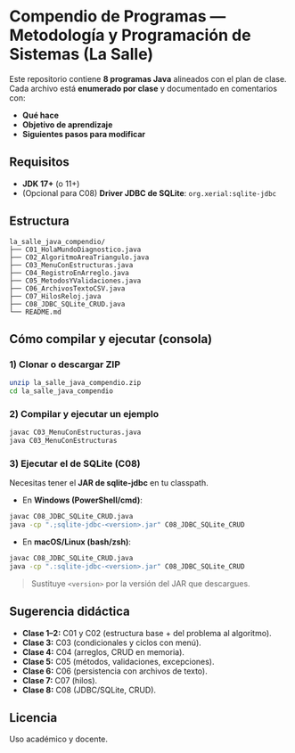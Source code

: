 # Compendio de Programas — Metodología y Programación de Sistemas (La Salle)

Este repositorio contiene **8 programas Java** alineados con el plan de clase. Cada archivo está **enumerado por clase** y documentado en comentarios con:
- **Qué hace**
- **Objetivo de aprendizaje**
- **Siguientes pasos para modificar**

## Requisitos
- **JDK 17+** (o 11+)
- (Opcional para C08) **Driver JDBC de SQLite**: `org.xerial:sqlite-jdbc`

## Estructura
```
la_salle_java_compendio/
├── C01_HolaMundoDiagnostico.java
├── C02_AlgoritmoAreaTriangulo.java
├── C03_MenuConEstructuras.java
├── C04_RegistroEnArreglo.java
├── C05_MetodosYValidaciones.java
├── C06_ArchivosTextoCSV.java
├── C07_HilosReloj.java
├── C08_JDBC_SQLite_CRUD.java
└── README.md
```

## Cómo compilar y ejecutar (consola)

### 1) Clonar o descargar ZIP
```bash
unzip la_salle_java_compendio.zip
cd la_salle_java_compendio
```

### 2) Compilar y ejecutar un ejemplo
```bash
javac C03_MenuConEstructuras.java
java C03_MenuConEstructuras
```

### 3) Ejecutar el de SQLite (C08)
Necesitas tener el **JAR de sqlite-jdbc** en tu classpath.

- En **Windows (PowerShell/cmd)**:
```bash
javac C08_JDBC_SQLite_CRUD.java
java -cp ".;sqlite-jdbc-<version>.jar" C08_JDBC_SQLite_CRUD
```

- En **macOS/Linux (bash/zsh)**:
```bash
javac C08_JDBC_SQLite_CRUD.java
java -cp ".:sqlite-jdbc-<version>.jar" C08_JDBC_SQLite_CRUD
```

> Sustituye `<version>` por la versión del JAR que descargues.

## Sugerencia didáctica
- **Clase 1–2:** C01 y C02 (estructura base + del problema al algoritmo).
- **Clase 3:** C03 (condicionales y ciclos con menú).
- **Clase 4:** C04 (arreglos, CRUD en memoria).
- **Clase 5:** C05 (métodos, validaciones, excepciones).
- **Clase 6:** C06 (persistencia con archivos de texto).
- **Clase 7:** C07 (hilos).
- **Clase 8:** C08 (JDBC/SQLite, CRUD).

## Licencia
Uso académico y docente.
